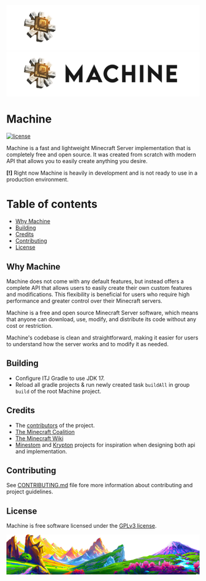 ![banner](.github/assets/text_banner_dark.png#gh-dark-mode-only)
![banner](.github/assets/text_banner_light.png#gh-light-mode-only)

# Machine

[![license](https://img.shields.io/github/license/machinemc/machine?style=for-the-badge&color=657185)](LICENSE)

Machine is a fast and lightweight Minecraft Server implementation that is completely free and open source.
It was created from scratch with modern API that allows you to easily create anything you desire.

**[!]** Right now Machine is heavily in development and is not ready to use in
a production environment.

# Table of contents
* [Why Machine](#why-machine)
* [Building](#building)
* [Credits](#credits)
* [Contributing](#contributing)
* [License](#license)

## Why Machine

Machine does not come with any default features,
but instead offers a complete API that allows users to easily create their
own custom features and modifications. This flexibility is beneficial for users who require high
performance and greater control over their Minecraft servers.

Machine is a free and open source Minecraft Server software,
which means that anyone can download, use, modify, and distribute its code
without any cost or restriction.

Machine's codebase is clean and straightforward, making it easier for
users to understand how the server works and to modify it as needed.

## Building
* Configure ITJ Gradle to use JDK 17.
* Reload all gradle projects & run newly created task `buildAll` in group `build` of the root Machine project.

## Credits
* The [contributors](https://github.com/MachineMC/Machine/graphs/contributors) of the project.
* [The Minecraft Coalition](https://wiki.vg/)
* [The Minecraft Wiki](https://minecraft.wiki/)
* [Minestom](https://github.com/Minestom) and [Krypton](https://github.com/KryptonMC) projects for inspiration when designing both api and implementation.

## Contributing
See [CONTRIBUTING.md](CONTRIBUTING.md) file fore more information about contributing and project guidelines.

## License
Machine is free software licensed under the [GPLv3 license](LICENSE).

![bottom](.github/assets/bottom.png)
